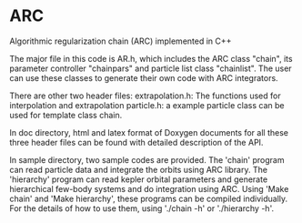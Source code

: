 # ARC
Algorithmic regularization chain (ARC) implemented in C++

The major file in this code is AR.h, which includes the ARC class "chain", its parameter controller "chainpars" and particle list class "chainlist". The user can use these classes to generate their own code with ARC integrators.

There are other two header files:
extrapolation.h: The functions used for interpolation and extrapolation
particle.h: a example particle class can be used for template class chain.

In doc directory, html and latex format of Doxygen documents for all these three header files can be found with detailed description of the API.

In sample directory, two sample codes are provided.
The 'chain' program can read particle data and integrate the orbits using ARC library.
The 'hierarchy' program can read kepler orbital parameters and generate hierarchical few-body systems and do integration using ARC.
Using 'Make chain' and 'Make hierarchy', these programs can be compiled individually.
For the details of how to use them, using './chain -h' or './hierarchy -h'.
